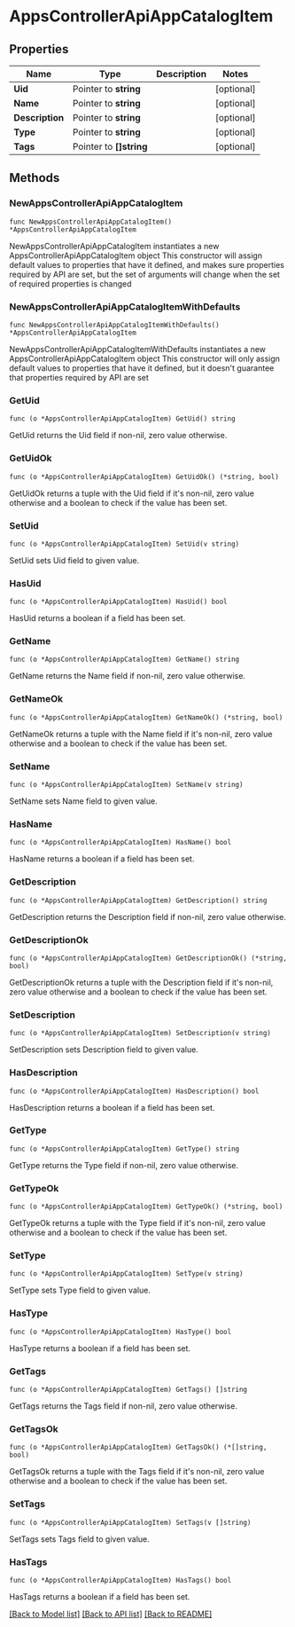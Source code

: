 # AppsControllerApiAppCatalogItem

## Properties

Name | Type | Description | Notes
------------ | ------------- | ------------- | -------------
**Uid** | Pointer to **string** |  | [optional] 
**Name** | Pointer to **string** |  | [optional] 
**Description** | Pointer to **string** |  | [optional] 
**Type** | Pointer to **string** |  | [optional] 
**Tags** | Pointer to **[]string** |  | [optional] 

## Methods

### NewAppsControllerApiAppCatalogItem

`func NewAppsControllerApiAppCatalogItem() *AppsControllerApiAppCatalogItem`

NewAppsControllerApiAppCatalogItem instantiates a new AppsControllerApiAppCatalogItem object
This constructor will assign default values to properties that have it defined,
and makes sure properties required by API are set, but the set of arguments
will change when the set of required properties is changed

### NewAppsControllerApiAppCatalogItemWithDefaults

`func NewAppsControllerApiAppCatalogItemWithDefaults() *AppsControllerApiAppCatalogItem`

NewAppsControllerApiAppCatalogItemWithDefaults instantiates a new AppsControllerApiAppCatalogItem object
This constructor will only assign default values to properties that have it defined,
but it doesn't guarantee that properties required by API are set

### GetUid

`func (o *AppsControllerApiAppCatalogItem) GetUid() string`

GetUid returns the Uid field if non-nil, zero value otherwise.

### GetUidOk

`func (o *AppsControllerApiAppCatalogItem) GetUidOk() (*string, bool)`

GetUidOk returns a tuple with the Uid field if it's non-nil, zero value otherwise
and a boolean to check if the value has been set.

### SetUid

`func (o *AppsControllerApiAppCatalogItem) SetUid(v string)`

SetUid sets Uid field to given value.

### HasUid

`func (o *AppsControllerApiAppCatalogItem) HasUid() bool`

HasUid returns a boolean if a field has been set.

### GetName

`func (o *AppsControllerApiAppCatalogItem) GetName() string`

GetName returns the Name field if non-nil, zero value otherwise.

### GetNameOk

`func (o *AppsControllerApiAppCatalogItem) GetNameOk() (*string, bool)`

GetNameOk returns a tuple with the Name field if it's non-nil, zero value otherwise
and a boolean to check if the value has been set.

### SetName

`func (o *AppsControllerApiAppCatalogItem) SetName(v string)`

SetName sets Name field to given value.

### HasName

`func (o *AppsControllerApiAppCatalogItem) HasName() bool`

HasName returns a boolean if a field has been set.

### GetDescription

`func (o *AppsControllerApiAppCatalogItem) GetDescription() string`

GetDescription returns the Description field if non-nil, zero value otherwise.

### GetDescriptionOk

`func (o *AppsControllerApiAppCatalogItem) GetDescriptionOk() (*string, bool)`

GetDescriptionOk returns a tuple with the Description field if it's non-nil, zero value otherwise
and a boolean to check if the value has been set.

### SetDescription

`func (o *AppsControllerApiAppCatalogItem) SetDescription(v string)`

SetDescription sets Description field to given value.

### HasDescription

`func (o *AppsControllerApiAppCatalogItem) HasDescription() bool`

HasDescription returns a boolean if a field has been set.

### GetType

`func (o *AppsControllerApiAppCatalogItem) GetType() string`

GetType returns the Type field if non-nil, zero value otherwise.

### GetTypeOk

`func (o *AppsControllerApiAppCatalogItem) GetTypeOk() (*string, bool)`

GetTypeOk returns a tuple with the Type field if it's non-nil, zero value otherwise
and a boolean to check if the value has been set.

### SetType

`func (o *AppsControllerApiAppCatalogItem) SetType(v string)`

SetType sets Type field to given value.

### HasType

`func (o *AppsControllerApiAppCatalogItem) HasType() bool`

HasType returns a boolean if a field has been set.

### GetTags

`func (o *AppsControllerApiAppCatalogItem) GetTags() []string`

GetTags returns the Tags field if non-nil, zero value otherwise.

### GetTagsOk

`func (o *AppsControllerApiAppCatalogItem) GetTagsOk() (*[]string, bool)`

GetTagsOk returns a tuple with the Tags field if it's non-nil, zero value otherwise
and a boolean to check if the value has been set.

### SetTags

`func (o *AppsControllerApiAppCatalogItem) SetTags(v []string)`

SetTags sets Tags field to given value.

### HasTags

`func (o *AppsControllerApiAppCatalogItem) HasTags() bool`

HasTags returns a boolean if a field has been set.


[[Back to Model list]](../README.md#documentation-for-models) [[Back to API list]](../README.md#documentation-for-api-endpoints) [[Back to README]](../README.md)



